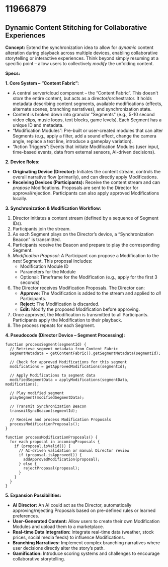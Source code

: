 # 11966879

## Dynamic Content Stitching for Collaborative Experiences

**Concept:** Extend the synchronization idea to allow for *dynamic* content alteration during playback across multiple devices, enabling collaborative storytelling or interactive experiences. Think beyond simply resuming at a specific point – allow users to collectively *modify* the unfolding content.

**Specs:**

**1. Core System – “Content Fabric”:**

*   A central server/cloud component – the “Content Fabric”. This doesn't *store* the entire content, but acts as a director/orchestrator. It holds metadata describing content segments, available modifications (effects, alternate scenes, branching narratives), and synchronization state.
*   Content is broken down into granular "Segments" (e.g., 5-10 second video clips, music loops, text blocks, game levels). Each Segment has a unique ID and metadata.
*   “Modification Modules”: Pre-built or user-created modules that can alter Segments (e.g., apply a filter, add a sound effect, change the camera angle, replace a text line, introduce a gameplay variation).
*   “Action Triggers”:  Events that initiate Modification Modules (user input, time-based events, data from external sensors, AI-driven decisions).

**2. Device Roles:**

*   **Originating Device (Director):**  Initiates the content stream, controls the overall narrative flow (primarily), and can directly apply Modifications.
*   **Receiving Devices (Participants):** Receive the content stream and can *propose* Modifications. Proposals are sent to the Director for approval/rejection.  Participants can also apply approved Modifications locally.

**3. Synchronization & Modification Workflow:**

1.  Director initiates a content stream (defined by a sequence of Segment IDs).
2.  Participants join the stream.
3.  As each Segment plays on the Director’s device, a “Synchronization Beacon” is transmitted.
4.  Participants receive the Beacon and prepare to play the corresponding Segment.
5.  *Modification Proposal*:  A Participant can propose a Modification to the *next* Segment.  This proposal includes:
    *   Modification Module ID
    *   Parameters for the Module
    *   Optional: Timeframe for the Modification (e.g., apply for the first 3 seconds)
6.  The Director receives Modification Proposals. The Director can:
    *   **Approve:** The Modification is added to the stream and applied to *all* Participants.
    *   **Reject:** The Modification is discarded.
    *   **Edit:**  Modify the proposed Modification before approving.
7.  Once approved, the Modification is transmitted to all Participants. Participants apply the Modification to their playback.
8.  The process repeats for each Segment.

**4. Pseudocode (Director Device – Segment Processing):**

```
function processSegment(segmentId) {
  // Retrieve segment metadata from Content Fabric
  segmentMetadata = getContentFabric().getSegmentMetadata(segmentId);

  // Check for approved Modifications for this segment
  modifications = getApprovedModifications(segmentId);

  // Apply Modifications to segment data
  modifiedSegmentData = applyModifications(segmentData, modifications);

  // Play modified segment
  playSegment(modifiedSegmentData);

  // Transmit Synchronization Beacon
  transmitSyncBeacon(segmentId);

  // Receive and process Modification Proposals
  processModificationProposals();
}

function processModificationProposals() {
  for each proposal in incomingProposals {
    if (proposal.isValid()) {
      // AI-driven validation or manual Director review
      if (proposal.isApproved()) {
        addApprovedModification(proposal);
      } else {
        rejectProposal(proposal);
      }
    }
  }
}
```

**5.  Expansion Possibilities:**

*   **AI Director:**  An AI could act as the Director, automatically approving/rejecting Proposals based on pre-defined rules or learned preferences.
*   **User-Generated Content:** Allow users to create their own Modification Modules and upload them to a marketplace.
*   **Real-time Data Integration:**  Integrate real-time data (weather, stock prices, social media feeds) to influence Modifications.
*   **Branching Narratives:**  Implement complex branching narratives where user decisions directly alter the story’s path.
*   **Gamification:** Introduce scoring systems and challenges to encourage collaborative storytelling.